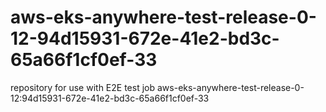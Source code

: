 # aws-eks-anywhere-test-release-0-12-94d15931-672e-41e2-bd3c-65a66f1cf0ef-33
repository for use with E2E test job aws-eks-anywhere-test-release-0-12:94d15931-672e-41e2-bd3c-65a66f1cf0ef-33
